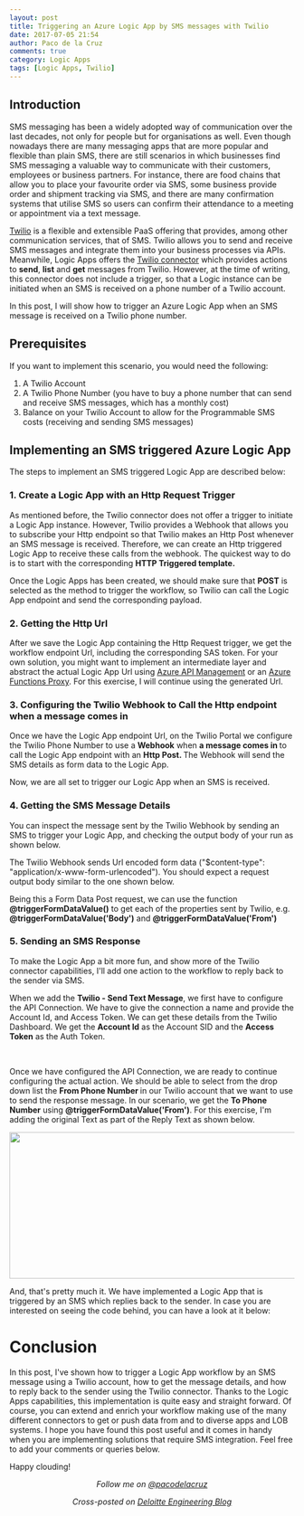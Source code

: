 ```yaml
---
layout: post
title: Triggering an Azure Logic App by SMS messages with Twilio
date: 2017-07-05 21:54
author: Paco de la Cruz
comments: true
category: Logic Apps
tags: [Logic Apps, Twilio]
---
```

<h2>Introduction</h2>
SMS messaging has been a widely adopted way of communication over the last decades, not only for people but for organisations as well. Even though nowadays there are many messaging apps that are more popular and flexible than plain SMS, there are still scenarios in which businesses find SMS messaging a valuable way to communicate with their customers, employees or business partners. For instance, there are food chains that allow you to place your favourite order via SMS, some business provide order and shipment tracking via SMS, and there are many confirmation systems that utilise SMS so users can confirm their attendance to a meeting or appointment via a text message.

<a href="https://www.twilio.com/">Twilio</a> is a flexible and extensible PaaS offering that provides, among other communication services, that of SMS. Twilio allows you to send and receive SMS messages and integrate them into your business processes via APIs. Meanwhile, Logic Apps offers the <a href="https://docs.microsoft.com/en-us/azure/connectors/connectors-create-api-twilio">Twilio connector</a> which provides actions to <strong>send</strong>, <strong>list</strong> and <strong>get</strong> messages from Twilio. However, at the time of writing, this connector does not include a trigger, so that a Logic instance can be initiated when an SMS is received on a phone number of a Twilio account.

In this post, I will show how to trigger an Azure Logic App when an SMS message is received on a Twilio phone number.
<h2>Prerequisites</h2>
If you want to implement this scenario, you would need the following:
<ol>
	<li>A Twilio Account</li>
	<li>A Twilio Phone Number (you have to buy a phone number that can send and receive SMS messages, which has a monthly cost)</li>
	<li>Balance on your Twilio Account to allow for the Programmable SMS costs (receiving and sending SMS messages)</li>
</ol>
<h2>Implementing an SMS triggered Azure Logic App</h2>
The steps to implement an SMS triggered Logic App are described below:
<h3>1. Create a Logic App with an Http Request Trigger</h3>
As mentioned before, the Twilio connector does not offer a trigger to initiate a Logic App instance. However, Twilio provides a Webhook that allows you to subscribe your Http endpoint so that Twilio makes an Http Post whenever an SMS message is received. Therefore, we can create an Http triggered Logic App to receive these calls from the webhook. The quickest way to do is to start with the corresponding <strong>HTTP Triggered template. </strong>

<img src="https://www.mexia.com.au/wp-content/uploads/2017/07/070517_1134_Triggeringa1.png" alt="" />

Once the Logic Apps has been created, we should make sure that <strong>POST</strong> is selected as the method to trigger the workflow, so Twilio can call the Logic App endpoint and send the corresponding payload.
<h3>2. Getting the Http Url</h3>
After we save the Logic App containing the Http Request trigger, we get the workflow endpoint Url, including the corresponding SAS token. For your own solution, you might want to implement an intermediate layer and abstract the actual Logic App Url using <a href="https://azure.microsoft.com/en-us/services/api-management/">Azure API Management</a> or an <a href="https://docs.microsoft.com/en-us/azure/azure-functions/functions-proxies">Azure Functions Proxy</a>. For this exercise, I will continue using the generated Url.

<img src="https://www.mexia.com.au/wp-content/uploads/2017/07/070517_1134_Triggeringa2.png" alt="" />
<h3>3. Configuring the Twilio Webhook to Call the Http endpoint when a message comes in</h3>
Once we have the Logic App endpoint Url, on the Twilio Portal we configure the Twilio Phone Number to use a <strong>Webhook</strong> when <strong>a message comes in </strong>to call the Logic App endpoint with an <strong>Http Post. </strong>The Webhook will send the SMS details as form data to the Logic App.

<img src="https://www.mexia.com.au/wp-content/uploads/2017/07/070517_1134_Triggeringa3.png" alt="" />

Now, we are all set to trigger our Logic App when an SMS is received.
<h3>4. Getting the SMS Message Details</h3>
You can inspect the message sent by the Twilio Webhook by sending an SMS to trigger your Logic App, and checking the output body of your run as shown below.

<img src="https://www.mexia.com.au/wp-content/uploads/2017/07/070517_1134_Triggeringa4.png" alt="" />

The Twilio Webhook sends Url encoded form data ("$content-type": "application/x-www-form-urlencoded"). You should expect a request output body similar to the one shown below.

<p/>
<script src="https://gist.github.com/pacodelacruz/d551c4eded5f02723925f3c924d39d89.js"></script>
<p/>

Being this a Form Data Post request, we can use the function <strong>@triggerFormDataValue()</strong> to get each of the properties sent by Twilio, e.g. <strong>@triggerFormDataValue('Body')</strong> and <strong>@triggerFormDataValue('From')</strong>
<h3>5. Sending an SMS Response</h3>
To make the Logic App a bit more fun, and show more of the Twilio connector capabilities, I'll add one action to the workflow to reply back to the sender via SMS.

When we add the <strong>Twilio - Send Text Message</strong>, we first have to configure the API Connection. We have to give the connection a name and provide the Account Id, and Access Token. We can get these details from the Twilio Dashboard. We get the <strong>Account Id</strong> as the Account SID and the <strong>Access Token</strong> as the Auth Token.

<img src="https://www.mexia.com.au/wp-content/uploads/2017/07/070517_1134_Triggeringa6.png" alt="" />

<img src="https://www.mexia.com.au/wp-content/uploads/2017/07/070517_1134_Triggeringa7.png" alt="" />

Once we have configured the API Connection, we are ready to continue configuring the actual action. We should be able to select from the drop down list the <strong>From </strong><strong>Phone Number </strong>in our Twilio account that we want to use to send the response message. In our scenario, we get the <strong>To Phone Number</strong> using <strong>@triggerFormDataValue('From')</strong>. For this exercise, I'm adding the original Text as part of the Reply Text as shown below.

<img class="alignnone wp-image-1021" src="https://www.mexia.com.au/wp-content/uploads/2017/07/12.-Send-SMS.png" alt="" width="601" height="259" />

And, that's pretty much it. We have implemented a Logic App that is triggered by an SMS which replies back to the sender. In case you are interested on seeing the code behind, you can have a look at it below:

<p/>
<script src="https://gist.github.com/pacodelacruz/09828b34c9c146f943aca81daec51687.js"></script>
<p/>
<h1>Conclusion</h1>
In this post, I've shown how to trigger a Logic App workflow by an SMS message using a Twilio account, how to get the message details, and how to reply back to the sender using the Twilio connector. Thanks to the Logic Apps capabilities, this implementation is quite easy and straight forward. Of course, you can extend and enrich your workflow making use of the many different connectors to get or push data from and to diverse apps and LOB systems. I hope you have found this post useful and it comes in handy when you are implementing solutions that require SMS integration. Feel free to add your comments or queries below.

Happy clouding!
<p style="text-align:center;"><span style="font-style:italic;">Follow me on </span><a href="https://twitter.com/pacodelacruz"><span style="font-style:italic;">@pacodelacruz</span></a></p>
<p style="text-align:center;"><span style="font-style:italic;">Cross-posted on </span><a href="https://engineering.deloitte.com.au/articles/author/paco-de-la-cruz"><span style="font-style:italic;">Deloitte Engineering Blog</span></a></p>
